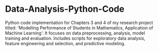 # Data-Analysis-Python-Code
Python code implementation for Chapters 3 and 4 of my research project titled: 'Modelling Performance of Students in Mathematics, Application of Machine Learning'. It focuses on data preprocessing, analysis, model training and evaluation. Includes scripts for exploratory data analysis, feature engineering and selection, and predictive modeling.
